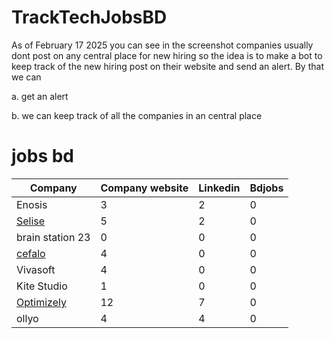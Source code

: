 # TrackTechJobsBD
As of February 17 2025 you can see in the screenshot companies usually dont post on any central place for new hiring so the idea is to make a bot to keep track of the new hiring post on their website and send an alert. By that we can 

a. get an alert 

b. we can keep track of all the companies in an central place 

# jobs bd

| Company         | Company website | Linkedin | Bdjobs |
|---------------|----------------|----------|--------|
| Enosis       | 3              | 2        | 0      |
| [Selise](#)  | 5              | 2        | 0      |
| brain station 23 | 0          | 0        | 0      |
| [cefalo](#)  | 4              | 0        | 0      |
| Vivasoft     | 4              | 0        | 0      |
| Kite Studio  | 1              | 0        | 0      |
| [Optimizely](#) | 12          | 7        | 0      |
| ollyo        | 4              | 4        | 0      |
